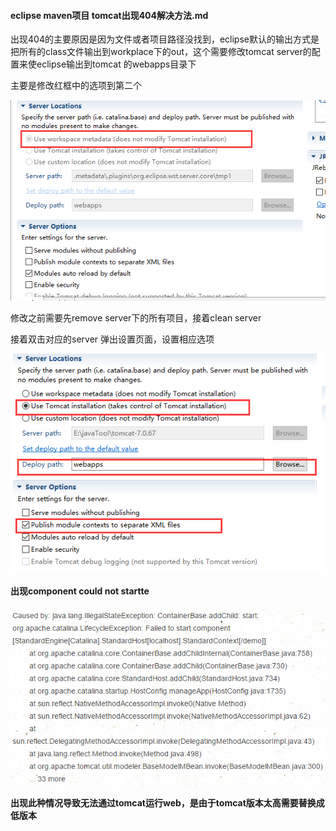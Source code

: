 #### eclipse maven项目 tomcat出现404解决方法.md

出现404的主要原因是因为文件或者项目路径没找到，eclipse默认的输出方式是把所有的class文件输出到workplace下的out，这个需要修改tomcat server的配置来使eclipse输出到tomcat 的webapps目录下

主要是修改红框中的选项到第二个

![](img/config_to_fix_404_in_eclipse_1.png)

修改之前需要先remove server下的所有项目，接着clean server

接着双击对应的server 弹出设置页面，设置相应选项

![](img/config_to_fix_404_in_eclipse_2.png)



#### 出现component could not startte

![](img/tomcat_component_not_start.PNG)<br>

**出现此种情况导致无法通过tomcat运行web，是由于tomcat版本太高需要替换成低版本**
